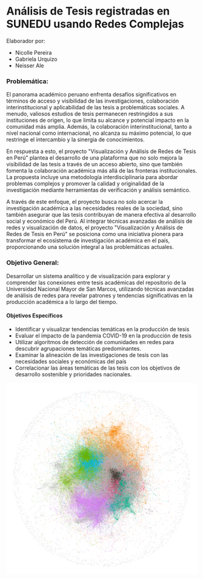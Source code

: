 # Análisis de Tesis registradas en SUNEDU usando Redes Complejas

Elaborador por:
- Nicolle Pereira
- Gabriela Urquizo
- Neisser Ale

### Problemática:
El panorama académico peruano enfrenta desafíos significativos en términos de acceso y visibilidad de las investigaciones, colaboración interinstitucional y aplicabilidad de las tesis a problemáticas sociales. A menudo, valiosos estudios de tesis permanecen restringidos a sus instituciones de origen, lo que limita su alcance y potencial impacto en la comunidad más amplia. Además, la colaboración interinstitucional, tanto a nivel nacional como internacional, no alcanza su máximo potencial, lo que restringe el intercambio y la sinergia de conocimientos.

En respuesta a esto, el proyecto "Visualización y Análisis de Redes de Tesis en Perú" plantea el desarrollo de una plataforma que no solo mejora la visibilidad de las tesis a través de un acceso abierto, sino que también fomenta la colaboración académica más allá de las fronteras institucionales. La propuesta incluye una metodología interdisciplinaria para abordar problemas complejos y promover la calidad y originalidad de la investigación mediante herramientas de verificación y análisis semántico.

A través de este enfoque, el proyecto busca no solo acercar la investigación académica a las necesidades reales de la sociedad, sino también asegurar que las tesis contribuyan de manera efectiva al desarrollo social y económico del Perú. Al integrar técnicas avanzadas de análisis de redes y visualización de datos,  el proyecto  "Visualización y Análisis de Redes de Tesis en Perú" se posiciona como una iniciativa pionera para transformar el ecosistema de investigación académica en el país, proporcionando una solución integral a las problemáticas actuales.

### Objetivo General:
Desarrollar un sistema analítico y de visualización para explorar y comprender las conexiones entre tesis académicas del repositorio de la Universidad Nacional Mayor de San Marcos, utilizando técnicas avanzadas de análisis de redes para revelar patrones y tendencias significativas en la producción académica a lo largo del tiempo.

#### Objetivos Específicos
* Identificar y visualizar tendencias temáticas en la producción de tesis
* Evaluar el impacto de la pandemia COVID-19 en la producción de tesis
* Utilizar algoritmos de detección de comunidades en redes para descubrir agrupaciones temáticas predominantes.
* Examinar la alineación de las investigaciones de tesis con las necesidades sociales y económicas del país
* Correlacionar las áreas temáticas de las tesis con los objetivos de desarrollo sostenible y prioridades nacionales.


![Comunidades detectadas](graph_analysis.png)
